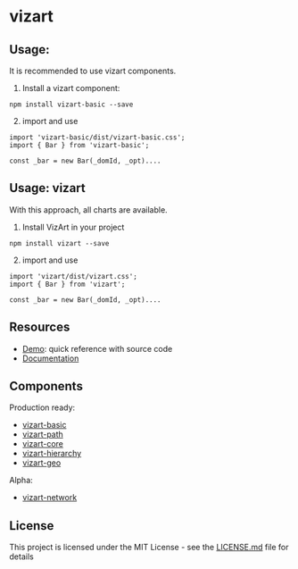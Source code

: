 # vizart



## Usage:
It is recommended to use vizart components.

1. Install a vizart component:

```
npm install vizart-basic --save
```

2. import and use

```
import 'vizart-basic/dist/vizart-basic.css';
import { Bar } from 'vizart-basic';

const _bar = new Bar(_domId, _opt)....
```

## Usage: vizart
With this approach, all charts are available.

1. Install VizArt in your project
```
npm install vizart --save
```

2. import and use

```
import 'vizart/dist/vizart.css';
import { Bar } from 'vizart';

const _bar = new Bar(_domId, _opt)....
```


## Resources

* [Demo](https://vizartjs.github.io/demo.html): quick reference with source code
* [Documentation](https://github.com/VizArtJS/vizart/wiki)

## Components
Production ready:
* [vizart-basic](https://github.com/VizArtJS/vizart-basic)
* [vizart-path](https://github.com/VizArtJS/vizart-path)
* [vizart-core](https://github.com/VizArtJS/vizart-core)
* [vizart-hierarchy](https://github.com/VizArtJS/vizart-hierarchy)
* [vizart-geo](https://github.com/VizArtJS/vizart-geo)

Alpha:

* [vizart-network](https://github.com/VizArtJS/vizart-network)


## License

This project is licensed under the MIT License - see the [LICENSE.md](./LICENSE.md) file for details



